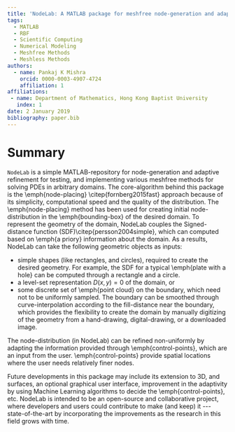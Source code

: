 ```yaml
---
title: 'NodeLab: A MATLAB package for meshfree node-generation and adaptive refinement'
tags:
  - MATLAB
  - RBF
  - Scientific Computing
  - Numerical Modeling
  - Meshfree Methods
  - Meshless Methods
authors:
  - name: Pankaj K Mishra
    orcid: 0000-0003-4907-4724
    affiliation: 1
affiliations:
 - name: Department of Mathematics, Hong Kong Baptist University
   index: 1
date: 2 January 2019
bibliography: paper.bib
---
```


# Summary
``NodeLab`` is a simple MATLAB-repository for node-generation and adaptive refinement for testing, and implementing various meshfree methods for solving PDEs in arbitrary domains. The core-algorithm behind this package is the \emph{node-placing} \citep{fornberg2015fast} approach because of its simplicity, computational speed and the quality of the distribution. The \emph{node-placing} method has been used for creating initial node-distribution in the \emph{bounding-box} of the desired domain. To represent the geometry of the domain, NodeLab couples the Signed-distance function (SDF)\citep{persson2004simple}, which can computed based on \emph{a priory} information about the domain. As a results, NodeLab can take the following geometric objects as inputs: 

* simple shapes (like rectangles, and circles), required to create the desired geometry. For example, the SDF for a typical \emph{plate with a hole} can be computed through a rectangle and a circle. 
* a level-set representation $D(x,y)=0$ of the domain, or 
* some discrete set of \emph{point cloud} on the boundary, which need not to be uniformly sampled. The boundary can be smoothed through curve-interpolation according to the fill-distance near the boundary, which provides the flexibility to create the domain by manually digitizing of the geometry from a hand-drawing, digital-drawing, or a downloaded image.

The node-distribution (in NodeLab) can be  refined non-uniformly by adapting the information provided through \emph{control-points}, which are an input from the user. \emph{control-points} provide spatial locations where the user needs relatively finer nodes. 

Future developments in this package may include its extension to 3D, and surfaces, an optional graphical user interface, improvement in the adaptivity by using Machine Learning algorithms to decide the \emph{control-points},  etc. NodeLab is intended to be an open-source and collaborative project, where developers and users could contribute to make (and keep) it --- state-of-the-art by incorporating the improvements as the research in this field grows with time.
 
